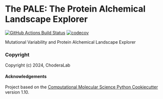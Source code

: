The PALE: The Protein Alchemical Landscape Explorer
==============================
[//]: # (Badges)
[![GitHub Actions Build Status](https://github.com/REPLACE_WITH_OWNER_ACCOUNT/pale/workflows/CI/badge.svg)](https://github.com/REPLACE_WITH_OWNER_ACCOUNT/pale/actions?query=workflow%3ACI)
[![codecov](https://codecov.io/gh/REPLACE_WITH_OWNER_ACCOUNT/pale/branch/main/graph/badge.svg)](https://codecov.io/gh/REPLACE_WITH_OWNER_ACCOUNT/pale/branch/main)


Mutational Variability and Protein Alchemical Landscape Explorer

### Copyright

Copyright (c) 2024, ChoderaLab


#### Acknowledgements
 
Project based on the 
[Computational Molecular Science Python Cookiecutter](https://github.com/molssi/cookiecutter-cms) version 1.10.
